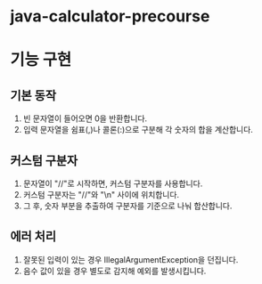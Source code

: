 # java-calculator-precourse
# 기능 구현

## 기본 동작
1. 빈 문자열이 들어오면 0을 반환합니다.
2. 입력 문자열을 쉼표(,)나 콜론(:)으로 구분해 각 숫자의 합을 계산합니다.

## 커스텀 구분자
1. 문자열이 "//"로 시작하면, 커스텀 구분자를 사용합니다.
2. 커스텀 구분자는 "//"와 "\n" 사이에 위치합니다.
3. 그 후, 숫자 부분을 추출하여 구분자를 기준으로 나눠 합산합니다.

## 에러 처리
1. 잘못된 입력이 있는 경우 IllegalArgumentException을 던집니다.
2. 음수 값이 있을 경우 별도로 감지해 예외를 발생시킵니다.